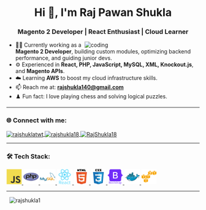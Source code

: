 <h1 align="center">Hi 👋, I'm Raj Pawan Shukla</h1>
<h3 align="center">Magento 2 Developer | React Enthusiast | Cloud Learner</h3>

<img align="right" width="300" src="https://www.freelancinggig.com/blog/wp-content/uploads/2018/10/Career-Path-for-a-Java-Developer.jpg" alt="coding">

- 🧑‍💻 Currently working as a **Magento 2 Developer**, building custom modules, optimizing backend performance, and guiding junior devs.  
- ⚙️ Experienced in **React, PHP, JavaScript, MySQL, XML, Knockout.js**, and **Magento APIs**.  
- ☁️ Learning **AWS** to boost my cloud infrastructure skills.  
- 📫 Reach me at: **rajshukla140@gmail.com**  
- ♟️ Fun fact: I love playing chess and solving logical puzzles.

---

<h3 align="left">🌐 Connect with me:</h3>
<p align="left">
  <a href="https://twitter.com/rajshuklatwt" target="blank">
    <img align="center" src="https://raw.githubusercontent.com/rahuldkjain/github-profile-readme-generator/master/src/images/icons/Social/twitter.svg" alt="rajshuklatwt" height="30" width="40" />
  </a>
  <a href="https://linkedin.com/in/rajshukla18" target="blank">
    <img align="center" src="https://raw.githubusercontent.com/rahuldkjain/github-profile-readme-generator/master/src/images/icons/Social/linked-in-alt.svg" alt="rajshukla18" height="30" width="40" />
  </a>
  <a href="https://www.leetcode.com/RajShukla18" target="blank">
    <img align="center" src="https://raw.githubusercontent.com/rahuldkjain/github-profile-readme-generator/master/src/images/icons/Social/leet-code.svg" alt="RajShukla18" height="30" width="40" />
  </a>
</p>

---

<h3 align="left">🛠️ Tech Stack:</h3>
<p align="left">
  <a href="https://developer.mozilla.org/en-US/docs/Web/JavaScript" target="_blank" rel="noreferrer">
    <img src="https://raw.githubusercontent.com/devicons/devicon/master/icons/javascript/javascript-original.svg" alt="JavaScript" width="40" height="40"/>
  </a>
  <a href="https://www.php.net" target="_blank" rel="noreferrer">
    <img src="https://raw.githubusercontent.com/devicons/devicon/master/icons/php/php-original.svg" alt="PHP" width="40" height="40"/>
  </a>
  <a href="https://www.mysql.com/" target="_blank" rel="noreferrer">
    <img src="https://raw.githubusercontent.com/devicons/devicon/master/icons/mysql/mysql-original-wordmark.svg" alt="MySQL" width="40" height="40"/>
  </a>
  <a href="https://reactjs.org/" target="_blank" rel="noreferrer">
    <img src="https://raw.githubusercontent.com/devicons/devicon/master/icons/react/react-original-wordmark.svg" alt="React" width="40" height="40"/>
  </a>
  <a href="https://www.w3.org/html/" target="_blank" rel="noreferrer">
    <img src="https://raw.githubusercontent.com/devicons/devicon/master/icons/html5/html5-original-wordmark.svg" alt="HTML5" width="40" height="40"/>
  </a>
  <a href="https://www.w3schools.com/css/" target="_blank" rel="noreferrer">
    <img src="https://raw.githubusercontent.com/devicons/devicon/master/icons/css3/css3-original-wordmark.svg" alt="CSS3" width="40" height="40"/>
  </a>
  <a href="https://getbootstrap.com" target="_blank" rel="noreferrer">
    <img src="https://raw.githubusercontent.com/devicons/devicon/master/icons/bootstrap/bootstrap-plain-wordmark.svg" alt="Bootstrap" width="40" height="40"/>
  </a>
  <a href="https://www.docker.com/" target="_blank" rel="noreferrer">
    <img src="https://raw.githubusercontent.com/devicons/devicon/master/icons/docker/docker-original.svg" alt="Docker" width="40" height="40"/>
  </a>
  <a href="https://aws.amazon.com/" target="_blank" rel="noreferrer">
    <img src="https://raw.githubusercontent.com/devicons/devicon/master/icons/amazonwebservices/amazonwebservices-original.svg" alt="AWS" width="40" height="40"/>
  </a>
</p>

---

<p>&nbsp;
  <img align="center" src="https://github-readme-stats.vercel.app/api?username=rajshukla1&show_icons=true&locale=en" alt="rajshukla1" />
</p>
